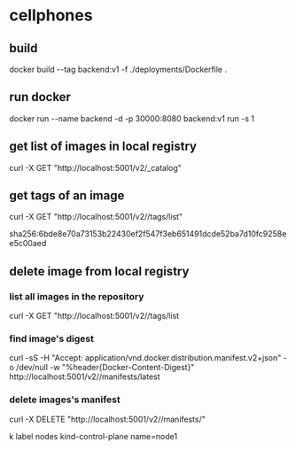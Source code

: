 # cellphones

## build

docker build --tag backend:v1 -f ./deployments/Dockerfile .

## run docker

docker run --name backend -d -p 30000:8080 backend:v1 run -s 1

## get list of images in local registry

curl -X GET "http://localhost:5001/v2/\_catalog"

## get tags of an image

curl -X GET "http://localhost:5001/v2/<image>/tags/list"

sha256:6bde8e70a73153b22430ef2f547f3eb651491dcde52ba7d10fc9258ee5c00aed

## delete image from local registry

### list all images in the repository

curl -X GET "http://localhost:5001/v2/<repository-name>/tags/list

### find image's digest

curl -sS -H "Accept: application/vnd.docker.distribution.manifest.v2+json" -o /dev/null -w "%header{Docker-Content-Digest}" http://localhost:5001/v2/<repository>/manifests/latest

### delete images's manifest

curl -X DELETE "http://localhost:5001/v2/<repository-name>/manifests/<tag>"

k label nodes kind-control-plane name=node1
